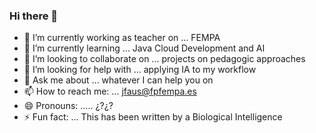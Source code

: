 ### Hi there 👋

<!--
**javierfausgmail/javierfausgmail** is a ✨ _special_ ✨ repository because its `README.md` (this file) appears on your GitHub profile.

Here are some ideas to get you started:

- 🔭 I’m currently working on ... FEMPA
- 🌱 I’m currently learning ...
- 👯 I’m looking to collaborate on ...
- 🤔 I’m looking for help with ...
- 💬 Ask me about ...
- 📫 How to reach me: ...
- 😄 Pronouns: ...
- ⚡ Fun fact: ...
-->


- 🔭 I’m currently working as teacher on ... FEMPA
- 🌱 I’m currently learning ... Java Cloud Development and AI
- 👯 I’m looking to collaborate on ... projects on pedagogic approaches
- 🤔 I’m looking for help with ... applying IA to my workflow
- 💬 Ask me about ... whatever I can help you on 
- 📫 How to reach me: ... jfaus@fpfempa.es
- 😄 Pronouns: ..... ¿?¿? 
- ⚡ Fun fact: ... This has been written by a Biological Intelligence
